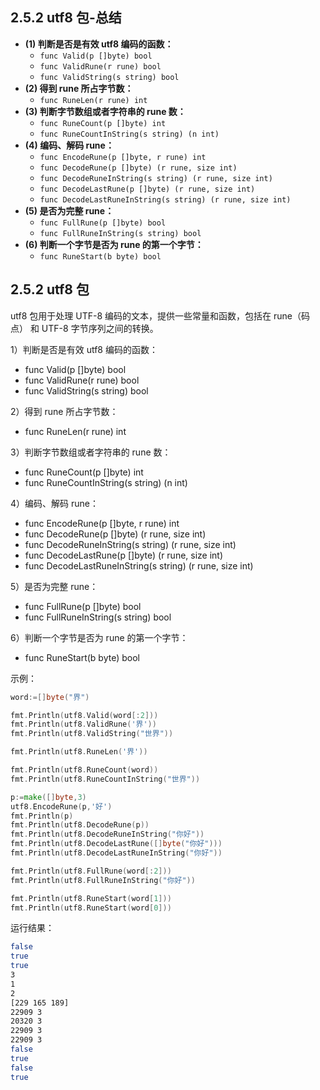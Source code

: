 ## 2.5.2 utf8 包-总结

- **(1) 判断是否是有效 utf8 编码的函数：**
  - `func Valid(p []byte) bool`
  - `func ValidRune(r rune) bool`
  - `func ValidString(s string) bool`
- **(2) 得到 rune 所占字节数：**
  - `func RuneLen(r rune) int`
- **(3) 判断字节数组或者字符串的 rune 数：**
  - `func RuneCount(p []byte) int`
  - `func RuneCountInString(s string) (n int)`
- **(4) 编码、解码 rune：**
  - `func EncodeRune(p []byte, r rune) int`
  - `func DecodeRune(p []byte) (r rune, size int)`
  - `func DecodeRuneInString(s string) (r rune, size int)`
  - `func DecodeLastRune(p []byte) (r rune, size int)`
  - `func DecodeLastRuneInString(s string) (r rune, size int)`
- **(5) 是否为完整 rune：**
  - `func FullRune(p []byte) bool`
  - `func FullRuneInString(s string) bool`
- **(6) 判断一个字节是否为 rune 的第一个字节：**
  - `func RuneStart(b byte) bool`

## 2.5.2 utf8 包

utf8 包用于处理 UTF-8 编码的文本，提供一些常量和函数，包括在 rune（码点） 和 UTF-8 字节序列之间的转换。

1）判断是否是有效 utf8 编码的函数：

* func Valid(p []byte) bool
* func ValidRune(r rune) bool
* func ValidString(s string) bool

2）得到 rune 所占字节数：

* func RuneLen(r rune) int

3）判断字节数组或者字符串的 rune 数：

* func RuneCount(p []byte) int
* func RuneCountInString(s string) (n int)

4）编码、解码 rune：

* func EncodeRune(p []byte, r rune) int
* func DecodeRune(p []byte) (r rune, size int)
* func DecodeRuneInString(s string) (r rune, size int)
* func DecodeLastRune(p []byte) (r rune, size int)
* func DecodeLastRuneInString(s string) (r rune, size int)

5）是否为完整 rune：

* func FullRune(p []byte) bool
* func FullRuneInString(s string) bool

6）判断一个字节是否为 rune 的第一个字节：

* func RuneStart(b byte) bool

示例：

```go
word:=[]byte("界")

fmt.Println(utf8.Valid(word[:2]))
fmt.Println(utf8.ValidRune('界'))
fmt.Println(utf8.ValidString("世界"))

fmt.Println(utf8.RuneLen('界'))

fmt.Println(utf8.RuneCount(word))
fmt.Println(utf8.RuneCountInString("世界"))

p:=make([]byte,3)
utf8.EncodeRune(p,'好')
fmt.Println(p)
fmt.Println(utf8.DecodeRune(p))
fmt.Println(utf8.DecodeRuneInString("你好"))
fmt.Println(utf8.DecodeLastRune([]byte("你好")))
fmt.Println(utf8.DecodeLastRuneInString("你好"))

fmt.Println(utf8.FullRune(word[:2]))
fmt.Println(utf8.FullRuneInString("你好"))

fmt.Println(utf8.RuneStart(word[1]))
fmt.Println(utf8.RuneStart(word[0]))
```

运行结果：

```bash
false
true
true
3
1
2
[229 165 189]
22909 3
20320 3
22909 3
22909 3
false
true
false
true
```
